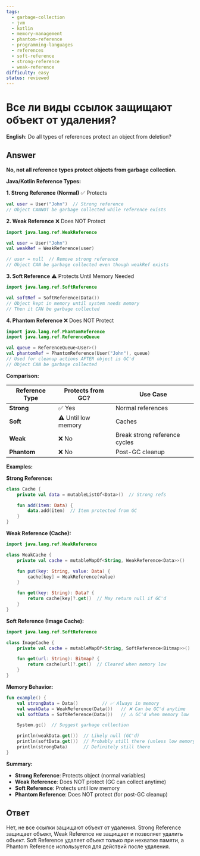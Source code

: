 ```yaml
---
tags:
  - garbage-collection
  - jvm
  - kotlin
  - memory-management
  - phantom-reference
  - programming-languages
  - references
  - soft-reference
  - strong-reference
  - weak-reference
difficulty: easy
status: reviewed
---
```


# Все ли виды ссылок защищают объект от удаления?

**English**: Do all types of references protect an object from deletion?

## Answer

**No, not all reference types protect objects from garbage collection.**

**Java/Kotlin Reference Types:**

**1. Strong Reference (Normal)** ✅ Protects

```kotlin
val user = User("John")  // Strong reference
// Object CANNOT be garbage collected while reference exists
```

**2. Weak Reference** ❌ Does NOT Protect

```kotlin
import java.lang.ref.WeakReference

val user = User("John")
val weakRef = WeakReference(user)

// user = null  // Remove strong reference
// Object CAN be garbage collected even though weakRef exists
```

**3. Soft Reference** ⚠️ Protects Until Memory Needed

```kotlin
import java.lang.ref.SoftReference

val softRef = SoftReference(Data())
// Object kept in memory until system needs memory
// Then it CAN be garbage collected
```

**4. Phantom Reference** ❌ Does NOT Protect

```kotlin
import java.lang.ref.PhantomReference
import java.lang.ref.ReferenceQueue

val queue = ReferenceQueue<User>()
val phantomRef = PhantomReference(User("John"), queue)
// Used for cleanup actions AFTER object is GC'd
// Object CAN be garbage collected
```

**Comparison:**

| Reference Type | Protects from GC? | Use Case |
|----------------|-------------------|----------|
| **Strong** | ✅ Yes | Normal references |
| **Soft** | ⚠️ Until low memory | Caches |
| **Weak** | ❌ No | Break strong reference cycles |
| **Phantom** | ❌ No | Post-GC cleanup |

**Examples:**

**Strong Reference:**
```kotlin
class Cache {
    private val data = mutableListOf<Data>()  // Strong refs

    fun add(item: Data) {
        data.add(item)  // Item protected from GC
    }
}
```

**Weak Reference (Cache):**
```kotlin
import java.lang.ref.WeakReference

class WeakCache {
    private val cache = mutableMapOf<String, WeakReference<Data>>()

    fun put(key: String, value: Data) {
        cache[key] = WeakReference(value)
    }

    fun get(key: String): Data? {
        return cache[key]?.get()  // May return null if GC'd
    }
}
```

**Soft Reference (Image Cache):**
```kotlin
import java.lang.ref.SoftReference

class ImageCache {
    private val cache = mutableMapOf<String, SoftReference<Bitmap>>()

    fun get(url: String): Bitmap? {
        return cache[url]?.get()  // Cleared when memory low
    }
}
```

**Memory Behavior:**

```kotlin
fun example() {
    val strongData = Data()         // ✅ Always in memory
    val weakData = WeakReference(Data())   // ❌ Can be GC'd anytime
    val softData = SoftReference(Data())   // ⚠️ GC'd when memory low

    System.gc()  // Suggest garbage collection

    println(weakData.get())  // Likely null (GC'd)
    println(softData.get())  // Probably still there (unless low memory)
    println(strongData)      // Definitely still there
}
```

**Summary:**

- **Strong Reference**: Protects object (normal variables)
- **Weak Reference**: Does NOT protect (GC can collect anytime)
- **Soft Reference**: Protects until low memory
- **Phantom Reference**: Does NOT protect (for post-GC cleanup)

## Ответ

Нет, не все ссылки защищают объект от удаления. Strong Reference защищает объект, Weak Reference не защищает и позволяет удалить объект. Soft Reference удаляет объект только при нехватке памяти, а Phantom Reference используется для действий после удаления.

